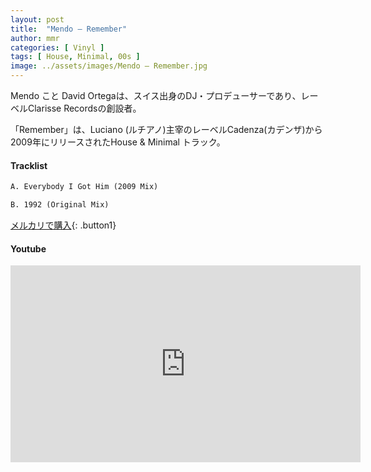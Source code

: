 ```yaml
---
layout: post
title:  "Mendo – Remember"
author: mmr
categories: [ Vinyl ]
tags: [ House, Minimal, 00s ]
image: ../assets/images/Mendo – Remember.jpg
---
```


Mendo こと David Ortegaは、スイス出身のDJ・プロデューサーであり、レーベルClarisse Recordsの創設者。

「Remember」は、Luciano (ルチアノ)主宰のレーベルCadenza(カデンザ)から2009年にリリースされたHouse & Minimal トラック。

#### Tracklist
```md
A. Everybody I Got Him (2009 Mix)

B. 1992 (Original Mix)
```

[メルカリで購入](https://jp.mercari.com/item/m14657582339?afid=6142608987){: .button1}

#### Youtube
<iframe width="560" height="315" src="https://www.youtube.com/embed/gzJO7OlJ_bg?si=PjdOVr7xb0VZ8RFI" title="YouTube video player" frameborder="0" allow="accelerometer; autoplay; clipboard-write; encrypted-media; gyroscope; picture-in-picture; web-share" referrerpolicy="strict-origin-when-cross-origin" allowfullscreen></iframe>